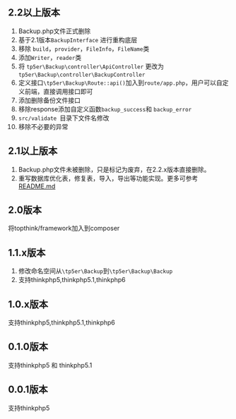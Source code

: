 
## 2.2以上版本

1. Backup.php文件正式删除
2. 基于2.1版本`BackupInterface` 进行重构底层
3. 移除 `build`，`provider`，`FileInfo`，`FileName`类
4. 添加`Writer`，`reader`类
5. 将 `tp5er\Backup\controller\ApiController` 更改为 `tp5er\Backup\controller\BackupController`
6. 定义接口`\tp5er\Backup\Route::api()`加入到`route/app.php`，用户可以自定义前端，直接调用接口即可
7. 添加删除备份文件接口
8. 移除response添加自定义函数`backup_success`和 `backup_error`
9. `src/validate `目录下文件名修改
10. 移除不必要的异常



## 2.1以上版本

1. Backup.php文件未被删除，只是标记为废弃，在2.2.x版本直接删除。
2. 重写数据库优化表，修复表，导入，导出等功能实现。更多可参考[README.md](https://github.com/pkg6/tp5-databackup/blob/main/README.md)

## 2.0版本
将topthink/framework加入到composer

## 1.1.x版本

1. 修改命名空间从`\tp5er\Backup`到`\tp5er\Backup\Backup`
2. 支持thinkphp5,thinkphp5.1,thinkphp6

## 1.0.x版本

支持thinkphp5,thinkphp5.1,thinkphp6

## 0.1.0版本

支持thinkphp5 和 thinkphp5.1

## 0.0.1版本

支持thinkphp5

